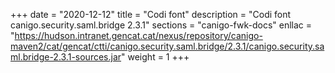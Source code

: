 +++
date        = "2020-12-12"
title       = "Codi font"
description = "Codi font canigo.security.saml.bridge 2.3.1"
sections    = "canigo-fwk-docs"
enllac		= "https://hudson.intranet.gencat.cat/nexus/repository/canigo-maven2/cat/gencat/ctti/canigo.security.saml.bridge/2.3.1/canigo.security.saml.bridge-2.3.1-sources.jar"
weight		= 1
+++
